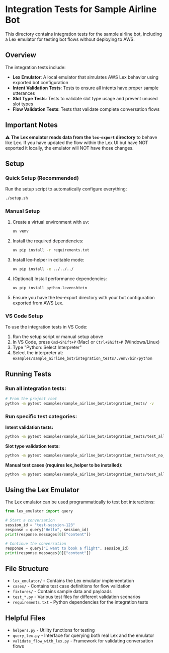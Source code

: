 # Integration Tests for Sample Airline Bot

This directory contains integration tests for the sample airline bot, including a Lex emulator for testing bot flows without deploying to AWS.

## Overview

The integration tests include:
- **Lex Emulator**: A local emulator that simulates AWS Lex behavior using exported bot configuration
- **Intent Validation Tests**: Tests to ensure all intents have proper sample utterances
- **Slot Type Tests**: Tests to validate slot type usage and prevent unused slot types
- **Flow Validation Tests**: Tests that validate complete conversation flows

## Important Notes

⚠️ **The Lex emulator reads data from the `lex-export` directory** to behave like Lex. If you have updated the flow within the Lex UI but have NOT exported it locally, the emulator will NOT have those changes.

## Setup

### Quick Setup (Recommended)
Run the setup script to automatically configure everything:
```bash
./setup.sh
```

### Manual Setup
1. Create a virtual environment with uv:
   ```bash
   uv venv
   ```

2. Install the required dependencies:
   ```bash
   uv pip install -r requirements.txt
   ```

3. Install lex-helper in editable mode:
   ```bash
   uv pip install -e ../../../
   ```

4. (Optional) Install performance dependencies:
   ```bash
   uv pip install python-levenshtein
   ```

5. Ensure you have the lex-export directory with your bot configuration exported from AWS Lex.

### VS Code Setup
To use the integration tests in VS Code:
1. Run the setup script or manual setup above
2. In VS Code, press `Cmd+Shift+P` (Mac) or `Ctrl+Shift+P` (Windows/Linux)
3. Type "Python: Select Interpreter"
4. Select the interpreter at: `examples/sample_airline_bot/integration_tests/.venv/bin/python`

## Running Tests

### Run all integration tests:
```bash
# From the project root
python -m pytest examples/sample_airline_bot/integration_tests/ -v
```

### Run specific test categories:

**Intent validation tests:**
```bash
python -m pytest examples/sample_airline_bot/integration_tests/test_all_intents_have_utterances.py -v
```

**Slot type validation tests:**
```bash
python -m pytest examples/sample_airline_bot/integration_tests/test_no_unused_slot_types.py -v
```

**Manual test cases (requires lex_helper to be installed):**
```bash
python -m pytest examples/sample_airline_bot/integration_tests/test_all_manually_written_test_cases.py -v
```

## Using the Lex Emulator

The Lex emulator can be used programmatically to test bot interactions:

```python
from lex_emulator import query

# Start a conversation
session_id = "test-session-123"
response = query("Hello", session_id)
print(response.messages[0]["content"])

# Continue the conversation
response = query("I want to book a flight", session_id)
print(response.messages[0]["content"])
```

## File Structure

- `lex_emulator/` - Contains the Lex emulator implementation
- `cases/` - Contains test case definitions for flow validation
- `fixtures/` - Contains sample data and payloads
- `test_*.py` - Various test files for different validation scenarios
- `requirements.txt` - Python dependencies for the integration tests

## Helpful Files

- `helpers.py` - Utility functions for testing
- `query_lex.py` - Interface for querying both real Lex and the emulator
- `validate_flow_with_lex.py` - Framework for validating conversation flows
